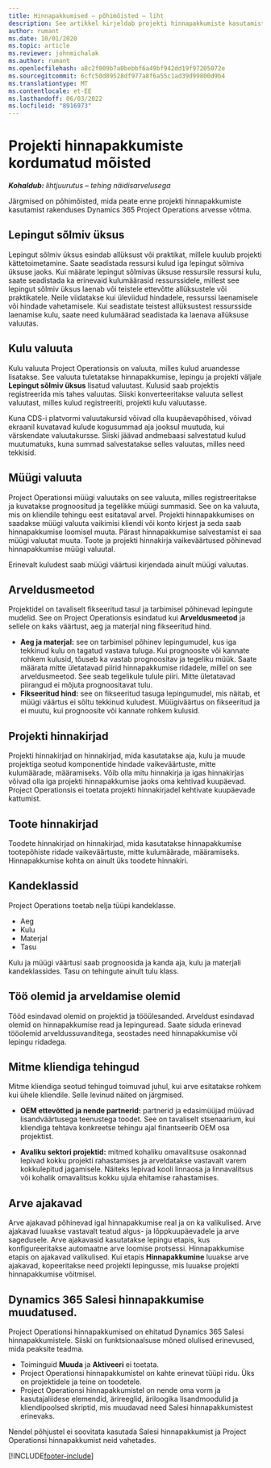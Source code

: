 ```yaml
---
title: Hinnapakkumised – põhimõisted – liht
description: See artikkel kirjeldab projekti hinnapakkumiste kasutamist rakenduses Project Operations.
author: rumant
ms.date: 10/01/2020
ms.topic: article
ms.reviewer: johnmichalak
ms.author: rumant
ms.openlocfilehash: a8c2f009b7a0bebbf6a49bf942dd19f97205072e
ms.sourcegitcommit: 6cfc50d89528df977a8f6a55c1ad39d99800d9b4
ms.translationtype: MT
ms.contentlocale: et-EE
ms.lasthandoff: 06/03/2022
ms.locfileid: "8916973"
---
```

# <a name="concepts-unique-to-project-quotes"></a>Projekti hinnapakkumiste kordumatud mõisted

_**Kohaldub:** lihtjuurutus – tehing näidisarvelusega_


Järgmised on põhimõisted, mida peate enne projekti hinnapakkumiste kasutamist rakenduses Dynamics 365 Project Operations arvesse võtma.

## <a name="contracting-unit"></a>Lepingut sõlmiv üksus

Lepingut sõlmiv üksus esindab allüksust või praktikat, millele kuulub projekti kättetoimetamine. Saate seadistada ressursi kulud iga lepingut sõlmiva üksuse jaoks. Kui määrate lepingut sõlmivas üksuse ressursile ressursi kulu, saate seadistada ka erinevaid kulumäärasid ressurssidele, millest see lepingut sõlmiv üksus laenab või teistele ettevõtte allüksustele või praktikatele. Neile viidatakse kui üleviidud hindadele, ressurssi laenamisele või hindade vahetamisele. Kui seadistate teistest allüksustest ressursside laenamise kulu, saate need kulumäärad seadistada ka laenava allüksuse valuutas.

## <a name="cost-currency"></a>Kulu valuuta

Kulu valuuta Project Operationsis on valuuta, milles kulud aruandesse lisatakse. See valuuta tuletatakse hinnapakkumise, lepingu ja projekti väljale **Lepingut sõlmiv üksus** lisatud valuutast. Kulusid saab projektis registreerida mis tahes valuutas. Siiski konverteeritakse valuuta sellest valuutast, milles kulud registreeriti, projekti kulu valuutasse.

Kuna CDS-i platvormi valuutakursid võivad olla kuupäevapõhised, võivad ekraanil kuvatavad kulude kogusummad aja jooksul muutuda, kui värskendate valuutakursse. Siiski jäävad andmebaasi salvestatud kulud muutumatuks, kuna summad salvestatakse selles valuutas, milles need tekkisid.

## <a name="sales-currency"></a>Müügi valuuta

Project Operationsi müügi valuutaks on see valuuta, milles registreeritakse ja kuvatakse prognoositud ja tegelikke müügi summasid. See on ka valuuta, mis on kliendile tehingu eest esitataval arvel. Projekti hinnapakkumises on saadakse müügi valuuta vaikimisi kliendi või konto kirjest ja seda saab hinnapakkumise loomisel muuta. Pärast hinnapakkumise salvestamist ei saa müügi valuutat muuta. Toote ja projekti hinnakirja vaikeväärtused põhinevad hinnapakkumise müügi valuutal.

Erinevalt kuludest saab müügi väärtusi kirjendada ainult müügi valuutas.

## <a name="billing-method"></a>Arveldusmeetod

Projektidel on tavaliselt fikseeritud tasul ja tarbimisel põhinevad lepingute mudelid. See on Project Operationsis esindatud kui **Arveldusmeetod** ja sellele on kaks väärtust, aeg ja materjal ning fikseeritud hind.

- **Aeg ja materjal:** see on tarbimisel põhinev lepingumudel, kus iga tekkinud kulu on tagatud vastava tuluga. Kui prognoosite või kannate rohkem kulusid, tõuseb ka vastab prognoositav ja tegeliku müük. Saate määrata mitte ületatavad piirid hinnapakkumise ridadele, millel on see arveldusmeetod. See seab tegelikule tulule piiri. Mitte ületatavad piirangud ei mõjuta prognoositavat tulu.
- **Fikseeritud hind:** see on fikseeritud tasuga lepingumudel, mis näitab, et müügi väärtus ei sõltu tekkinud kuludest. Müügiväärtus on fikseeritud ja ei muutu, kui prognoosite või kannate rohkem kulusid.

## <a name="project-price-lists"></a>Projekti hinnakirjad

Projekti hinnakirjad on hinnakirjad, mida kasutatakse aja, kulu ja muude projektiga seotud komponentide hindade vaikeväärtuste, mitte kulumäärade, määramiseks. Võib olla mitu hinnakirja ja igas hinnakirjas võivad olla iga projekti hinnapakkumise jaoks oma kehtivad kuupäevad. Project Operationsis ei toetata projekti hinnakirjadel kehtivate kuupäevade kattumist.

## <a name="product-price-lists"></a>Toote hinnakirjad

Toodete hinnakirjad on hinnakirjad, mida kasutatakse hinnapakkumise tootepõhiste ridade vaikeväärtuste, mitte kulumäärade, määramiseks. Hinnapakkumise kohta on ainult üks toodete hinnakiri.

## <a name="transaction-classes"></a>Kandeklassid

Project Operations toetab nelja tüüpi kandeklasse.

- Aeg
- Kulu
- Materjal
- Tasu

Kulu ja müügi väärtusi saab prognoosida ja kanda aja, kulu ja materjali kandeklassides. Tasu on tehingute ainult tulu klass.

## <a name="work-entities-and-billing-entities"></a>Töö olemid ja arveldamise olemid

Tööd esindavad olemid on projektid ja tööülesanded. Arveldust esindavad olemid on hinnapakkumise read ja lepinguread. Saate siduda erinevad tööolemid arveldussuvanditega, seostades need hinnapakkumise või lepingu ridadega.

## <a name="multi-customer-deals"></a>Mitme kliendiga tehingud

Mitme kliendiga seotud tehingud toimuvad juhul, kui arve esitatakse rohkem kui ühele kliendile. Selle levinud näited on järgmised.

- **OEM ettevõtted ja nende partnerid:** partnerid ja edasimüüjad müüvad lisandväärtusega teenustega toodet. See on tavaliselt stsenaarium, kui kliendiga tehtava konkreetse tehingu ajal finantseerib OEM osa projektist. 

- **Avaliku sektori projektid:** mitmed kohaliku omavalitsuse osakonnad lepivad kokku projekti rahastamises ja arveldatakse vastavalt varem kokkulepitud jagamisele. Näiteks lepivad kooli linnaosa ja linnavalitsus või kohalik omavalitsus kokku ujula ehitamise rahastamises.

## <a name="invoice-schedules"></a>Arve ajakavad

Arve ajakavad põhinevad igal hinnapakkumise real ja on ka valikulised. Arve ajakavad luuakse vastavalt teatud algus- ja lõppkuupäevadele ja arve sagedusele. Arve ajakavasid kasutatakse lepingu etapis, kus konfigureeritakse automaatne arve loomise protsessi. Hinnapakkumise etapis on ajakavad valikulised. Kui etapis **Hinnapakkumine** luuakse arve ajakavad, kopeeritakse need projekti lepingusse, mis luuakse projekti hinnapakkumise võitmisel.

## <a name="changes-from-dynamics-365-sales-quote"></a>Dynamics 365 Salesi hinnapakkumise muudatused.

Project Operationsi hinnapakkumised on ehitatud Dynamics 365 Salesi hinnapakkumistele. Siiski on funktsionaalsuse mõned olulised erinevused, mida peaksite teadma.

- Toiminguid **Muuda** ja **Aktiveeri** ei toetata.
- Project Operationsi hinnapakkumistel on kahte erinevat tüüpi ridu. Üks on projektidele ja teine on toodetele.
- Project Operationsi hinnapakkumistel on nende oma vorm ja kasutajaliidese elemendid, ärireeglid, äriloogika lisandmoodulid ja kliendipoolsed skriptid, mis muudavad need Salesi hinnapakkumistest erinevaks.

Nendel põhjustel ei soovitata kasutada Salesi hinnapakkumist ja Project Operationsi hinnapakkumist neid vahetades.


[!INCLUDE[footer-include](../../includes/footer-banner.md)]
